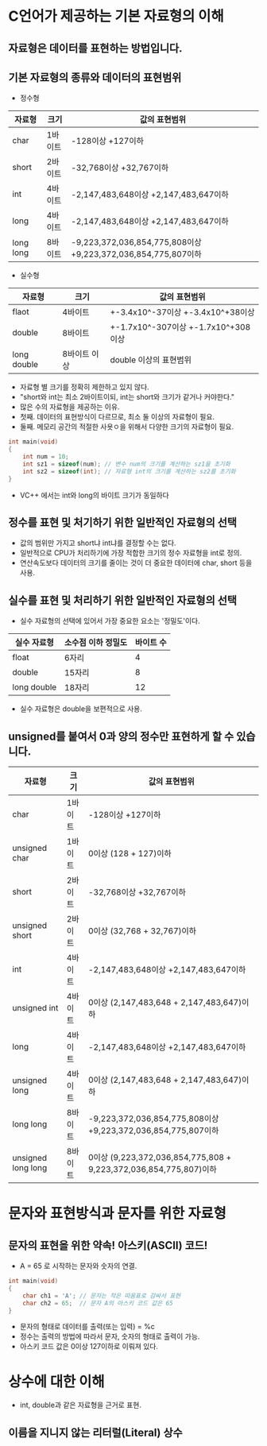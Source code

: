 # C언어가 제공하는 기본 자료형의 이해
## 자료형은 데이터를 표현하는 방법입니다.

## 기본 자료형의 종류와 데이터의 표현범위
* 정수형

|자료형|크기|값의 표현범위|
|--|--|--|
|char|1바이트|-128이상 +127이하|
|short|2바이트|-32,768이상 +32,767이하|
|int|4바이트|-2,147,483,648이상 +2,147,483,647이하|
|long|4바이트|-2,147,483,648이상 +2,147,483,647이하|
|long long|8바이트|-9,223,372,036,854,775,808이상 +9,223,372,036,854,775,807이하|

* 실수형

|자료형|크기|값의 표현범위|
|--|--|--|
|flaot|4바이트|+-3.4x10^-37이상 +-3.4x10^+38이상|
|double|8바이트|+-1.7x10^-307이상 +-1.7x10^+308이상|
|long double|8바이트 이상|double 이상의 표현범위|

* 자료형 별 크기를 정확히 제한하고 있지 않다.
* "short와 int는 최소 2바이트이되, int는 short와 크기가 같거나 커야한다."
* 많은 수의 자료형을 제공하는 이유.
* 첫째. 데이터의 표현방식이 다르므로, 최소 둘 이상의 자료형이 필요.
* 둘째. 메모리 공간의 적절한 사욧ㅇ을 위해서 다양한 크기의 자료형이 필요.

 ```cpp
 int main(void)
 {
     int num = 10;
     int sz1 = sizeof(num); // 변수 num의 크기를 계산하는 sz1을 초기화
     int sz2 = sizeof(int); // 자료형 int의 크기를 계산하는 sz2를 초기화
 }
```
* VC++ 에서는 int와 long의 바이트 크기가 동일하다

## 정수를 표현 및 처기하기 위한 일반적인 자료형의 선택
* 값의 범위만 가지고 short냐 int냐를 결정할 수는 없다.
* 일반적으로 CPU가 처리하기에 가장 적합한 크기의 정수 자료형을 int로 정의.
* 연산속도보다 데이터의 크기를 줄이는 것이 더 중요한 데이터에 char, short 등을 사용.

## 실수를 표현 및 처리하기 위한 일반적인 자료형의 선택
* 실수 자료형의 선택에 있어서 가장 중요한 요소는 '정밀도'이다.

|실수 자료형|소수점 이하 정밀도|바이트 수|
|--|--|--|
|float|6자리|4|
|double|15자리|8|
|long double|18자리|12|

* 실수 자료형은 double을 보편적으로 사용.

## unsigned를 붙여서 0과 양의 정수만 표현하게 할 수 있습니다.

|자료형|크기|값의 표현범위|
|--|--|--|
|char|1바이트|-128이상 +127이하|
|unsigned char|1바이트|0이상 (128 + 127)이하|
|short|2바이트|-32,768이상 +32,767이하|
|unsigned short|2바이트|0이상 (32,768 + 32,767)이하|
|int|4바이트|-2,147,483,648이상 +2,147,483,647이하|
|unsigned int|4바이트|0이상 (2,147,483,648 + 2,147,483,647)이하|
|long|4바이트|-2,147,483,648이상 +2,147,483,647이하|
|unsigned long|4바이트|0이상 (2,147,483,648 + 2,147,483,647)이하|
|long long|8바이트|-9,223,372,036,854,775,808이상 +9,223,372,036,854,775,807이하|
|unsigned long long|8바이트|0이상 (9,223,372,036,854,775,808 + 9,223,372,036,854,775,807)이하|

# 문자와 표현방식과 문자를 위한 자료형
## 문자의 표현을 위한 약속! 아스키(ASCII) 코드!
* A = 65 로 시작하는 문자와 숫자의 연결.

```cpp
int main(void)
{
    char ch1 = 'A'; // 문자는 작은 따옴표로 감싸서 표현
    char ch2 = 65;  // 문자 A의 아스키 코드 값은 65
}
```
* 문자의 형태로 데이터를 출력(또는 입력) = %c
* 정수는 출력의 방법에 따라서 문자, 숫자의 형태로 출력이 가능.
* 아스키 코드 값은 0이상 127이하로 이뤄져 있다.

# 상수에 대한 이해
+ int, double과 같은 자료형을 근거로 표현.

## 이름을 지니지 않는 리터럴(Literal) 상수

